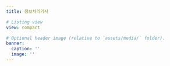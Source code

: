 ```yaml
---
title: 정보처리기사

# Listing view
view: compact

# Optional header image (relative to `assets/media/` folder).
banner:
  caption: ''
  image: ''
---
```

